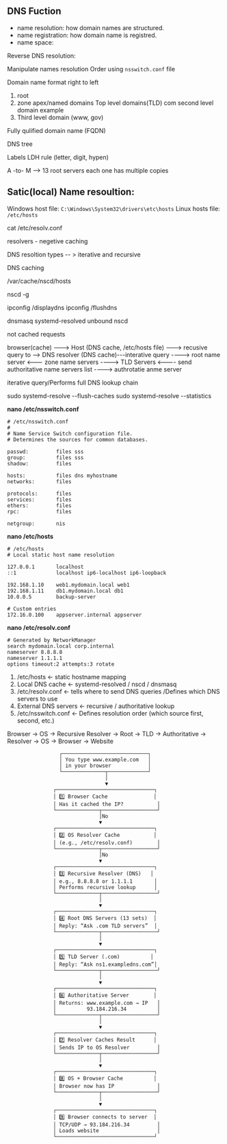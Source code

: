 ## DNS Fuction
- name resolution: how domain names are structured.
- name registration: how domain name is registred.
- name space:



Reverse DNS resolution:

Manipulate names resolution Order using `nsswitch.conf` file


Domain name format 
right to left

1) root
2) zone apex/named domains
    Top level domains(TLD)  com
    second level domain  example 
3) Third level domain (www, gov)


Fully qulified domain name (FQDN)

DNS tree 


Labels LDH rule (letter, digit, hypen)


A -to- M   --> 13 root servers each one has multiple copies 


Satic(local) Name resoultion: 
-----------------------------
Windows host file: `C:\Windows\System32\drivers\etc\hosts`
Linux hosts file: `/etc/hosts`


cat /etc/resolv.conf


resolvers - negetive caching 

DNS resoltion types -- > iterative and recursive 

DNS caching 

/var/cache/nscd/hosts

nscd -g

ipconfig /displaydns
ipconfig /flushdns


dnsmasq
systemd-resolved
unbound
nscd 

not cached requests







browser(cache) ---> Host (DNS cache, /etc/hosts file) ---> recusive query to --> DNS resolver (DNS cache)---interative query ----> root name server
                                                                                                                             <--- zone name servers
                                                                                                                            ----> TLD Servers 
                                                                                                                            <---- send authoritative name servers list
                                                                                                                            ---->  authrotatie anme server                


iterative query/Performs full DNS lookup chain


sudo systemd-resolve --flush-caches
sudo systemd-resolve --statistics






**nano /etc/nsswitch.conf**
```
# /etc/nsswitch.conf
#
# Name Service Switch configuration file.
# Determines the sources for common databases.

passwd:         files sss
group:          files sss
shadow:         files

hosts:          files dns myhostname
networks:       files

protocols:      files
services:       files
ethers:         files
rpc:            files

netgroup:       nis
```

**nano /etc/hosts**
```
# /etc/hosts
# Local static host name resolution

127.0.0.1       localhost
::1             localhost ip6-localhost ip6-loopback

192.168.1.10    web1.mydomain.local web1
192.168.1.11    db1.mydomain.local db1
10.0.0.5        backup-server

# Custom entries
172.16.0.100    appserver.internal appserver

```

**nano /etc/resolv.conf**
```
# Generated by NetworkManager
search mydomain.local corp.internal
nameserver 8.8.8.8
nameserver 1.1.1.1
options timeout:2 attempts:3 rotate
```


1. /etc/hosts           ← static hostname mapping
2. Local DNS cache      ← systemd-resolved / nscd / dnsmasq
3. /etc/resolv.conf     ← tells where to send DNS queries /Defines which DNS servers to use
4. External DNS servers ← recursive / authoritative lookup
5. /etc/nsswitch.conf	← Defines resolution order (which source first, second, etc.)



Browser → OS → Recursive Resolver → Root → TLD → Authoritative → Resolver → OS → Browser → Website

                     ┌────────────────────────────┐
                     │ You type www.example.com   │
                     │ in your browser            │
                     └──────────────┬─────────────┘
                                    │
                                    ▼
                   ┌────────────────────────────────┐
                   │ 1️⃣ Browser Cache               │
                   │ Has it cached the IP?           │
                   └──────────────┬──────────────────┘
                                  │No
                                  ▼
                   ┌────────────────────────────────┐
                   │ 2️⃣ OS Resolver Cache           │
                   │ (e.g., /etc/resolv.conf)        │
                   └──────────────┬──────────────────┘
                                  │No
                                  ▼
                   ┌────────────────────────────────┐
                   │ 3️⃣ Recursive Resolver (DNS)   │
                   │ e.g., 8.8.8.8 or 1.1.1.1       │
                   │ Performs recursive lookup      │
                   └──────────────┬──────────────────┘
                                  │
                                  ▼
                   ┌────────────────────────────────┐
                   │ 4️⃣ Root DNS Servers (13 sets)  │
                   │ Reply: “Ask .com TLD servers”  │
                   └──────────────┬──────────────────┘
                                  │
                                  ▼
                   ┌────────────────────────────────┐
                   │ 5️⃣ TLD Server (.com)          │
                   │ Reply: “Ask ns1.exampledns.com”│
                   └──────────────┬──────────────────┘
                                  │
                                  ▼
                   ┌────────────────────────────────┐
                   │ 6️⃣ Authoritative Server        │
                   │ Returns: www.example.com → IP   │
                   │          93.184.216.34          │
                   └──────────────┬──────────────────┘
                                  │
                                  ▼
                   ┌────────────────────────────────┐
                   │ 7️⃣ Resolver Caches Result      │
                   │ Sends IP to OS Resolver         │
                   └──────────────┬──────────────────┘
                                  │
                                  ▼
                   ┌────────────────────────────────┐
                   │ 8️⃣ OS + Browser Cache          │
                   │ Browser now has IP              │
                   └──────────────┬──────────────────┘
                                  │
                                  ▼
                   ┌────────────────────────────────┐
                   │ 9️⃣ Browser connects to server  │
                   │ TCP/UDP → 93.184.216.34         │
                   │ Loads website                   │
                   └────────────────────────────────┘




